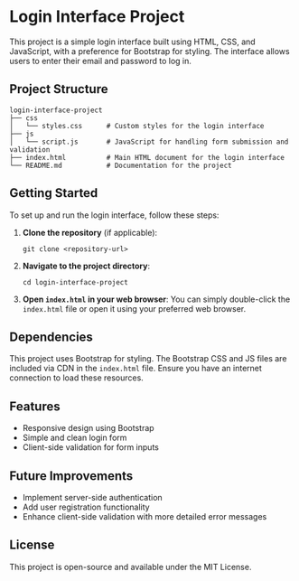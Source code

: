 # Login Interface Project

This project is a simple login interface built using HTML, CSS, and JavaScript, with a preference for Bootstrap for styling. The interface allows users to enter their email and password to log in.

## Project Structure

```
login-interface-project
├── css
│   └── styles.css      # Custom styles for the login interface
├── js
│   └── script.js       # JavaScript for handling form submission and validation
├── index.html          # Main HTML document for the login interface
└── README.md           # Documentation for the project
```

## Getting Started

To set up and run the login interface, follow these steps:

1. **Clone the repository** (if applicable):
   ```
   git clone <repository-url>
   ```

2. **Navigate to the project directory**:
   ```
   cd login-interface-project
   ```

3. **Open `index.html` in your web browser**:
   You can simply double-click the `index.html` file or open it using your preferred web browser.

## Dependencies

This project uses Bootstrap for styling. The Bootstrap CSS and JS files are included via CDN in the `index.html` file. Ensure you have an internet connection to load these resources.

## Features

- Responsive design using Bootstrap
- Simple and clean login form
- Client-side validation for form inputs

## Future Improvements

- Implement server-side authentication
- Add user registration functionality
- Enhance client-side validation with more detailed error messages

## License

This project is open-source and available under the MIT License.